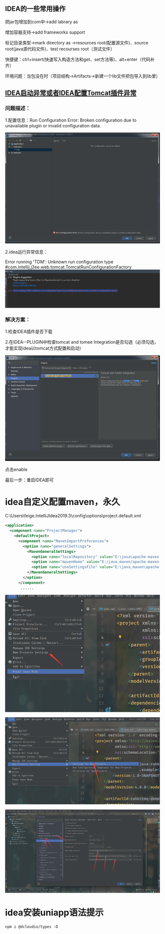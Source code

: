 

## IDEA的一些常用操作

把jar包增加到com中->add labrary as

增加容器支持->add frameworks support

标记目录类型->mark directory as ->resources root(配置源文件)、source root(java源代码文件)、test recourses root（测试文件）

快捷键：ctrl+insert(快速写入构造方法和get、set方法等)、alt+enter（代码补齐）

环境问题：当包没在时（项目结构->Artifacts->新建一个lib文件把包导入到lib里）



## [IDEA启动异常或者IDEA配置Tomcat插件异常](https://www.cnblogs.com/blogslee/p/9967492.html)

### 问题描述：

1.配置信息：Run Configuration Error: Broken configuration due to unavailable plugin or invalid configuration data.

![img](IDEA/1128526-20181116093349704-382998954.png)

2.idea运行异常信息：

Error running 'TDM': Unknown run configuration type #com.intellij.j2ee.web.tomcat.TomcatRunConfigurationFactory![img](IDEA/1128526-20181116093430863-206537662.png)

### 解决方案：

1.检查IDEA插件是否下载

2.在IDEA--PLUGIN中检查tomcat and tomee Integration是否勾选（必须勾选，才能实现idea以tomcat方式配置和启动）

![img](IDEA/1128526-20181116093602918-152336446.png)

点击enable

 最后一步：重启IDEA即可



# idea自定义配置maven，永久

C:\Users\feige\.IntelliJIdea2019.3\config\options\project.default.xml

~~~xml
<application>
  <component name="ProjectManager">
    <defaultProject>
      <component name="MavenImportPreferences">
        <option name="generalSettings">
          <MavenGeneralSettings>
            <option name="localRepository" value="E:\java\apache-maven-3.6.1\maven.repo"/>
            <option name="mavenHome" value="E:/java_maven/apache-maven-3.6.1"/>
            <option name="useSettingsFile" value="E:\java_maven\apache-maven-3.6.1\conf\settings.xml"/>
          </MavenGeneralSettings>
        </option>
      </component>
       ......
~~~

![image-20201130142112001](IDEA/image-20201130142112001.png)

![image-20201130142149143](IDEA/image-20201130142149143.png)

![image-20201130142311472](IDEA/image-20201130142311472.png)

# idea安装uniapp语法提示

~~~shell
npm i @dcloudio/types -D
~~~

